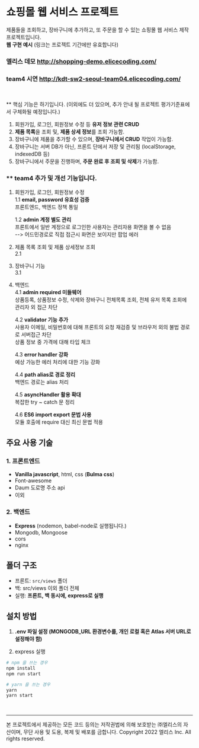 # 쇼핑몰 웹 서비스 프로젝트

제품들을 조회하고, 장바구니에 추가하고, 또 주문을 할 수 있는 쇼핑몰 웹 서비스 제작 프로젝트입니다. <br />
**웹 구현 예시** (링크는 프로젝트 기간에만 유효합니다)

### 엘리스 데모 http://shopping-demo.elicecoding.com/
### team4 시연 http://kdt-sw2-seoul-team04.elicecoding.com/

<br>

** 핵심 기능은 하기입니다. (이외에도 더 있으며, 추가 안내 될 프로젝트 평가기준표에서 구체화될 예정입니다.) <br>
1. 회원가입, 로그인, 회원정보 수정 등 **유저 정보 관련 CRUD** 
2. **제품 목록**을 조회 및, **제품 상세 정보**를 조회 가능함. 
3. 장바구니에 제품을 추가할 수 있으며, **장바구니에서 CRUD** 작업이 가능함.
4. 장바구니는 서버 DB가 아닌, 프론트 단에서 저장 및 관리됨 (localStorage, indexedDB 등)
5. 장바구니에서 주문을 진행하며, **주문 완료 후 조회 및 삭제**가 가능함.


### ** team4 추가 및 개선 기능입니다.
1. 회원가입, 로그인, 회원정보 수정 <br>
    1.1 **email, password 유효성 검증** <br>
        프론트엔드, 백엔드 정책 통일

    1.2 **admin 계정 별도 관리** <br>
        프론트에서 일반 계정으로 로그인한 사용자는 관리자용 화면을 볼 수 없음 <br>
        -->  어드민경로로 직접 접근시 화면은 보이지만 팝업 에러

2. 제품 목록 조회 및 제품 상세정보 조회 <br>
    2.1 

3. 장바구니 기능<br>
    3.1 

4. 백엔드<br>
    4.1 **admin required 미들웨어** <br>
        상품등록, 상품정보 수정, 삭제와 장바구니 전체목록 조회, 전체 유저 목록 조회에 관리자 외 접근 차단   <br>
        
    4.2  **validator 기능 추가** <br>
        사용자 이메일, 비밀번호에 대해 프론트의 요청 재검증 및 브라우저 외의 불법 경로로 서버접근 차단  <br>
        상품 정보 중 가격에 대해 타입 체크<br>

    4.3 **error handler 강화** <br>
        예상 가능한 에러 처리에 대한 기능 강화 <br>

    4.4 **path alias로 경로 정리** <br>
        백엔드 경로는 alias 처리 <br>
    
    4.5 **asyncHandler 활용 확대** <br>
        복잡한 try ~ catch 문 정리 <br>
    
    4.6 **ES6 import export 문법 사용** <br>
        모듈 호출에 require 대신 최신 문법 적용 
    


## 주요 사용 기술

### 1. 프론트엔드

- **Vanilla javascript**, html, css (**Bulma css**)
- Font-awesome 
- Daum 도로명 주소 api 
- 이외

### 2. 백엔드 

- **Express** (nodemon, babel-node로 실행됩니다.)
- Mongodb, Mongoose
- cors
- nginx

## 폴더 구조
- 프론트: `src/views` 폴더 
- 백: src/views 이외 폴더 전체
- 실행: **프론트, 백 동시에, express로 실행**



## 설치 방법

1. **.env 파일 설정 (MONGODB_URL 환경변수를, 개인 로컬 혹은 Atlas 서버 URL로 설정해야 함)**

2. express 실행

```bash
# npm 을 쓰는 경우 
npm install
npm run start

# yarn 을 쓰는 경우
yarn
yarn start
```

<br>

---

본 프로젝트에서 제공하는 모든 코드 등의는 저작권법에 의해 보호받는 ㈜엘리스의 자산이며, 무단 사용 및 도용, 복제 및 배포를 금합니다.
Copyright 2022 엘리스 Inc. All rights reserved.

